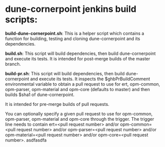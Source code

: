 # dune-cornerpoint jenkins build scripts:

**build-dune-cornerpoint.sh**:
This is a helper script which contains a function for building,
testing and cloning dune-cornerpoint and its dependencies.

**build.sh**:
This script will build dependencies, then build dune-cornerpoint and execute its tests.
It is intended for post-merge builds of the master branch.

**build-pr.sh**:
This script will build dependencies, then build dune-cornerpoint and execute its tests.
It inspects the $ghbPrBuildComment environmental variable to obtain a pull request
to use for ert, opm-common, opm-parser, opm-material and
opm-core (defaults to master) and then builds $sha1 of dune-cornerpoint.

It is intended for pre-merge builds of pull requests.

You can optionally specify a given pull request to use for opm-common, opm-parser, opm-material and opm-core through the trigger.
The trigger line needs to contain ert=&lt;pull request number&gt; and/or
opm-common=&lt;pull request number&gt; and/or opm-parser=&lt;pull request number&gt;
and/or opm-material=&lt;pull request number&gt; and/or opm-core=&lt;pull request number&gt;. asdfasdfa
